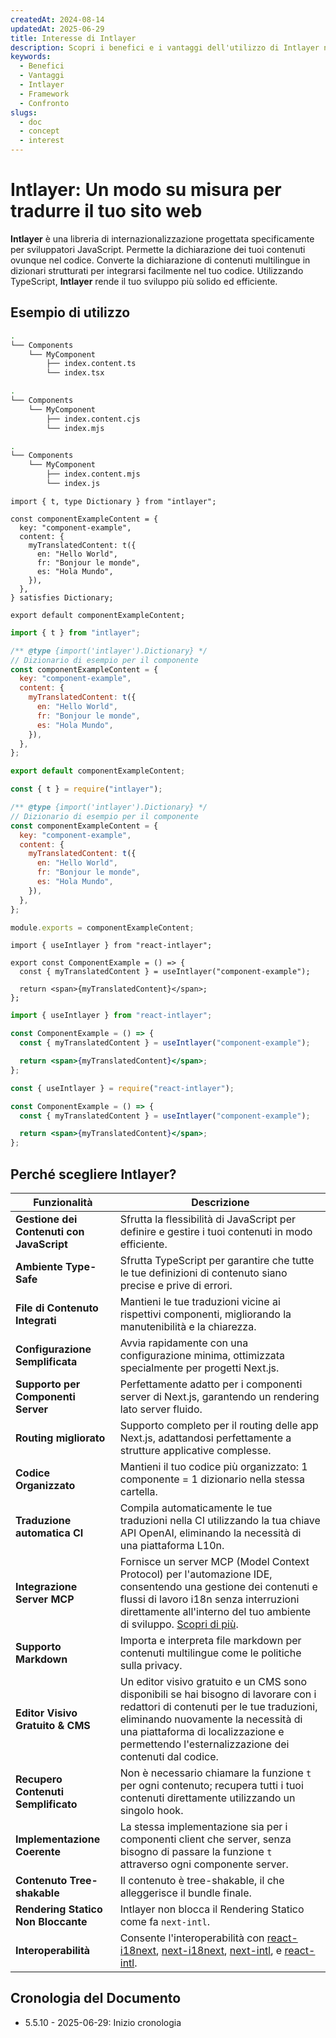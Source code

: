 ```yaml
---
createdAt: 2024-08-14
updatedAt: 2025-06-29
title: Interesse di Intlayer
description: Scopri i benefici e i vantaggi dell'utilizzo di Intlayer nei tuoi progetti. Comprendi perché Intlayer si distingue tra gli altri framework.
keywords:
  - Benefici
  - Vantaggi
  - Intlayer
  - Framework
  - Confronto
slugs:
  - doc
  - concept
  - interest
---
```


# Intlayer: Un modo su misura per tradurre il tuo sito web

**Intlayer** è una libreria di internazionalizzazione progettata specificamente per sviluppatori JavaScript. Permette la dichiarazione dei tuoi contenuti ovunque nel codice. Converte la dichiarazione di contenuti multilingue in dizionari strutturati per integrarsi facilmente nel tuo codice. Utilizzando TypeScript, **Intlayer** rende il tuo sviluppo più solido ed efficiente.

## Esempio di utilizzo

```bash codeFormat="typescript"
.
└── Components
    └── MyComponent
        ├── index.content.ts
        └── index.tsx
```

```bash codeFormat="commonjs"
.
└── Components
    └── MyComponent
        ├── index.content.cjs
        └── index.mjs
```

```bash codeFormat="esm"
.
└── Components
    └── MyComponent
        ├── index.content.mjs
        └── index.js
```

```tsx fileName="./Components/MyComponent/index.content.ts" codeFormat="typescript"
import { t, type Dictionary } from "intlayer";

const componentExampleContent = {
  key: "component-example",
  content: {
    myTranslatedContent: t({
      en: "Hello World",
      fr: "Bonjour le monde",
      es: "Hola Mundo",
    }),
  },
} satisfies Dictionary;

export default componentExampleContent;
```

```jsx fileName="./Components/MyComponent/index.mjx" codeFormat="esm"
import { t } from "intlayer";

/** @type {import('intlayer').Dictionary} */
// Dizionario di esempio per il componente
const componentExampleContent = {
  key: "component-example",
  content: {
    myTranslatedContent: t({
      en: "Hello World",
      fr: "Bonjour le monde",
      es: "Hola Mundo",
    }),
  },
};

export default componentExampleContent;
```

```jsx fileName="./Components/MyComponent/index.csx" codeFormat="commonjs"
const { t } = require("intlayer");

/** @type {import('intlayer').Dictionary} */
// Dizionario di esempio per il componente
const componentExampleContent = {
  key: "component-example",
  content: {
    myTranslatedContent: t({
      en: "Hello World",
      fr: "Bonjour le monde",
      es: "Hola Mundo",
    }),
  },
};

module.exports = componentExampleContent;
```

```tsx fileName="./Components/MyComponent/index.tsx" codeFormat="typescript"
import { useIntlayer } from "react-intlayer";

export const ComponentExample = () => {
  const { myTranslatedContent } = useIntlayer("component-example");

  return <span>{myTranslatedContent}</span>;
};
```

```jsx fileName="./Components/MyComponent/index.mjx" codeFormat="esm"
import { useIntlayer } from "react-intlayer";

const ComponentExample = () => {
  const { myTranslatedContent } = useIntlayer("component-example");

  return <span>{myTranslatedContent}</span>;
};
```

```jsx fileName="./Components/MyComponent/index.csx" codeFormat="commonjs"
const { useIntlayer } = require("react-intlayer");

const ComponentExample = () => {
  const { myTranslatedContent } = useIntlayer("component-example");

  return <span>{myTranslatedContent}</span>;
};
```

## Perché scegliere Intlayer?

| Funzionalità                              | Descrizione                                                                                                                                                                                                                                                                                                                                                                                                                                                                   |
| ----------------------------------------- | ----------------------------------------------------------------------------------------------------------------------------------------------------------------------------------------------------------------------------------------------------------------------------------------------------------------------------------------------------------------------------------------------------------------------------------------------------------------------------- |
| **Gestione dei Contenuti con JavaScript** | Sfrutta la flessibilità di JavaScript per definire e gestire i tuoi contenuti in modo efficiente.                                                                                                                                                                                                                                                                                                                                                                             |
| **Ambiente Type-Safe**                    | Sfrutta TypeScript per garantire che tutte le tue definizioni di contenuto siano precise e prive di errori.                                                                                                                                                                                                                                                                                                                                                                   |
| **File di Contenuto Integrati**           | Mantieni le tue traduzioni vicine ai rispettivi componenti, migliorando la manutenibilità e la chiarezza.                                                                                                                                                                                                                                                                                                                                                                     |
| **Configurazione Semplificata**           | Avvia rapidamente con una configurazione minima, ottimizzata specialmente per progetti Next.js.                                                                                                                                                                                                                                                                                                                                                                               |
| **Supporto per Componenti Server**        | Perfettamente adatto per i componenti server di Next.js, garantendo un rendering lato server fluido.                                                                                                                                                                                                                                                                                                                                                                          |
| **Routing migliorato**                    | Supporto completo per il routing delle app Next.js, adattandosi perfettamente a strutture applicative complesse.                                                                                                                                                                                                                                                                                                                                                              |
| **Codice Organizzato**                    | Mantieni il tuo codice più organizzato: 1 componente = 1 dizionario nella stessa cartella.                                                                                                                                                                                                                                                                                                                                                                                    |
| **Traduzione automatica CI**              | Compila automaticamente le tue traduzioni nella CI utilizzando la tua chiave API OpenAI, eliminando la necessità di una piattaforma L10n.                                                                                                                                                                                                                                                                                                                                     |
| **Integrazione Server MCP**               | Fornisce un server MCP (Model Context Protocol) per l'automazione IDE, consentendo una gestione dei contenuti e flussi di lavoro i18n senza interruzioni direttamente all'interno del tuo ambiente di sviluppo. [Scopri di più](https://github.com/aymericzip/intlayer/blob/main/docs/docs/it/mcp_server.md).                                                                                                                                                                 |
| **Supporto Markdown**                     | Importa e interpreta file markdown per contenuti multilingue come le politiche sulla privacy.                                                                                                                                                                                                                                                                                                                                                                                 |
| **Editor Visivo Gratuito & CMS**          | Un editor visivo gratuito e un CMS sono disponibili se hai bisogno di lavorare con i redattori di contenuti per le tue traduzioni, eliminando nuovamente la necessità di una piattaforma di localizzazione e permettendo l'esternalizzazione dei contenuti dal codice.                                                                                                                                                                                                        |
| **Recupero Contenuti Semplificato**       | Non è necessario chiamare la funzione `t` per ogni contenuto; recupera tutti i tuoi contenuti direttamente utilizzando un singolo hook.                                                                                                                                                                                                                                                                                                                                       |
| **Implementazione Coerente**              | La stessa implementazione sia per i componenti client che server, senza bisogno di passare la funzione `t` attraverso ogni componente server.                                                                                                                                                                                                                                                                                                                                 |
| **Contenuto Tree-shakable**               | Il contenuto è tree-shakable, il che alleggerisce il bundle finale.                                                                                                                                                                                                                                                                                                                                                                                                           |
| **Rendering Statico Non Bloccante**       | Intlayer non blocca il Rendering Statico come fa `next-intl`.                                                                                                                                                                                                                                                                                                                                                                                                                 |
| **Interoperabilità**                      | Consente l'interoperabilità con [react-i18next](https://github.com/aymericzip/intlayer/blob/main/docs/docs/it/intlayer_with_react-i18next.md), [next-i18next](https://github.com/aymericzip/intlayer/blob/main/docs/docs/it/intlayer_with_next-i18next.md), [next-intl](https://github.com/aymericzip/intlayer/blob/main/docs/docs/it/intlayer_with_next-intl.md), e [react-intl](https://github.com/aymericzip/intlayer/blob/main/docs/docs/it/intlayer_with_react-intl.md). |

## Cronologia del Documento

- 5.5.10 - 2025-06-29: Inizio cronologia
